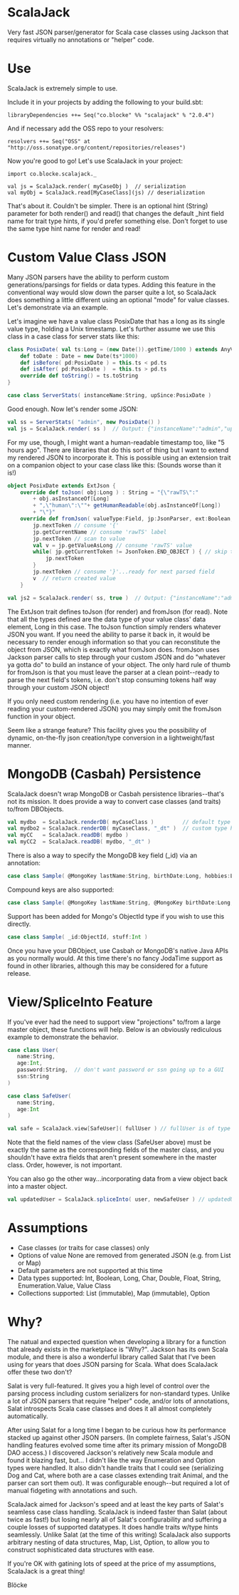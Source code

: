 # ScalaJack

Very fast JSON parser/generator for Scala case classes using Jackson that requires virtually no annotations
or "helper" code.

# Use

ScalaJack is extremely simple to use.

Include it in your projects by adding the following to your build.sbt:

	libraryDependencies ++= Seq("co.blocke" %% "scalajack" % "2.0.4")

And if necessary add the OSS repo to your resolvers:

	resolvers ++= Seq("OSS" at "http://oss.sonatype.org/content/repositories/releases")

Now you're good to go!  Let's use ScalaJack in your project:

	import co.blocke.scalajack._

	val js = ScalaJack.render( myCaseObj )  // serialization
	val myObj = ScalaJack.read[MyCaseClass](js) // deserialization

That's about it.  Couldn't be simpler.  There is an optional hint (String) parameter for both render() and read()
that changes the default \_hint field name for trait type hints, if you'd prefer something else.  Don't forget
to use the same type hint name for render and read!

# Custom Value Class JSON

Many JSON parsers have the ability to perform custom generations/parsings for fields or data types.  Adding 
this feature in the conventional way would slow down the parser quite a lot, so ScalaJack does something a little
different using an optional "mode" for value classes.  Let's demonstrate via an example.

Let's imagine we have a value class PosixDate that has a long as its single value type, holding a Unix timestamp.
Let's further assume we use this class in a case class for server stats like this:

```scala
class PosixDate( val ts:Long = (new Date()).getTime/1000 ) extends AnyVal {
	def toDate : Date = new Date(ts*1000)
	def isBefore( pd:PosixDate ) = this.ts < pd.ts
	def isAfter( pd:PosixDate )  = this.ts > pd.ts
	override def toString() = ts.toString
}

case class ServerStats( instanceName:String, upSince:PosixDate )
```
Good enough.  Now let's render some JSON:

```scala
val ss = ServerStats( "admin", new PosixDate() )
val js = ScalaJack.render( ss )  // Output: {"instanceName":"admin","upSince":1383317215}
```

For my use, though, I might want a human-readable timestamp too, like "5 hours ago". There are libraries that do
this sort of thing but I want to extend my rendered JSON to incorporate it.  This is possible using an extension
trait on a companion object to your case class like this:  (Sounds worse than it is!)

```scala
object PosixDate extends ExtJson {
	override def toJson( obj:Long ) : String = "{\"rawTS\":" 
		+ obj.asInstanceOf[Long]
		+ ",\"human\":\""+ getHumanReadable(obj.asInstanceOf[Long]) 
		+ "\"}"
	override def fromJson( valueType:Field, jp:JsonParser, ext:Boolean, hint:String ) : Any = {
		jp.nextToken // consume '{'
		jp.getCurrentName // consume 'rawTS' label
		jp.nextToken // scan to value
		val v = jp.getValueAsLong // consume 'rawTS' value
		while( jp.getCurrentToken != JsonToken.END_OBJECT ) { // skip the rest
			jp.nextToken
		}
		jp.nextToken // consume '}'...ready for next parsed field
		v  // return created value
	}

val js2 = ScalaJack.render( ss, true )  // Output: {"instanceName":"admin","upSince":{"rawTS":1383317215,"human":"5 hours ago"}}
```

The ExtJson trait defines toJson (for render) and fromJson (for read).  Note that all the types defined are the
data type of your value class' data element, Long in this case.  The toJson function simply renders whatever JSON you want.
If you need the ability to parse it back in, it would be necessary to render enough information so that you can 
reconstitute the object from JSON, which is exactly what fromJson does.  fromJson uses Jackson parser calls to step
through your custom JSON and do "whatever ya gotta do" to build an instance of your object.  The only hard rule of thumb
for fromJson is that you must leave the parser at a clean point--ready to parse the next field's tokens, i.e. don't stop
consuming tokens half way through your custom JSON object!

If you only need custom rendering (i.e. you have no intention of ever reading your custom-rendered JSON) you may simply
omit the fromJson function in your object.

Seem like a strange feature?  This facility gives you the possibility of dynamic, on-the-fly json creation/type conversion
in a lightweight/fast manner.

# MongoDB (Casbah) Persistence

ScalaJack doesn't wrap MongoDB or Casbah persistence libraries--that's not its mission.  It does provide a way to convert case classes (and traits)
to/from DBObjects.

```scala
val mydbo  = ScalaJack.renderDB( myCaseClass )         // default type hint for traits
val mydbo2 = ScalaJack.renderDB( myCaseClass, "_dt" )  // custom type hint for traits
val myCC   = ScalaJack.readDB( mydbo ) 
val myCC2  = ScalaJack.readDB( mydbo, "_dt" ) 
```

There is also a way to specify the MongoDB key field (_id) via an annotation:

```scala
case class Sample( @MongoKey lastName:String, birthDate:Long, hobbies:List[String] )
```

Compound keys are also supported:

```scala
case class Sample( @MongoKey lastName:String, @MongoKey birthDate:Long, hobbies:List[String] )
```

Support has been added for Mongo's ObjectId type if you wish to use this directly.

```scala
case class Sample( _id:ObjectId, stuff:Int )
```

Once you have your DBObject, use Casbah or MongoDB's native Java APIs as you normally would.  At this time there's no fancy
JodaTime support as found in other libraries, although this may be considered for a future release.

# View/SpliceInto Feature

If you've ever had the need to support view "projections" to/from a large master object, these
functions will help.  Below is an obviously rediculous example to demonstrate the behavior.

```scala
case class User(
   name:String,
   age:Int,
   password:String,  // don't want password or ssn going up to a GUI
   ssn:String
)

case class SafeUser(
   name:String,
   age:Int
)

val safe = ScalaJack.view[SafeUser]( fullUser ) // fullUser is of type User, safe will be SafeUser
```

Note that the field names of the view class (SafeUser above) must be exactly the same as the
corresponding fields of the master class, and you shouldn't have extra fields that aren't
present somewhere in the master class.  Order, however, is not important.

You can also go the other way...incorporating data from a view object back into a master object.

```scala
val updatedUser = ScalaJack.spliceInto( user, newSafeUser ) // updatedUser will be of type User
```

# Assumptions

- Case classes (or traits for case classes) only
- Options of value None are removed from generated JSON (e.g. from List or Map)
- Default parameters are not supported at this time
- Data types supported: Int, Boolean, Long, Char, Double, Float, String, Enumeration.Value, Value Class
- Collections supported: List (immutable), Map (immutable), Option

# Why?

The natual and expected question when developing a library for a function that already exists in the marketplace 
is "Why?".  Jackson has its own Scala module, and there is also a wonderful library called Salat that I've been 
using for years that does JSON parsing for Scala.  What does ScalaJack offer these two don't?

Salat is very full-featured.  It gives you a high level of control over the parsing process including
custom serializers for non-standard types.  Unlike a lot of JSON parsers that require "helper" code, and/or lots
of annotations, Salat introspects Scala case classes and does it all almost completely automatically.

After using Salat for a long time I began to be curious how its performance stacked up against other JSON 
parsers.  (In complete fairness, Salat's JSON handling features evolved some time after its primary mission of 
MongoDB DAO access.)  I discovered Jackson's relatively new Scala module and found it blazing fast, but...  I 
didn't like the way Enumeration and Option types were handled.  It also didn't handle traits that I could see 
(serializing Dog and Cat, where both are a case classes extending trait Animal, and the parser can sort them out).
It was configurable enough--but required a lot of manual fidgeting with annotations and such.  

ScalaJack aimed for Jackson's speed and at least the key parts of Salat's seamless case class handling.  ScalaJack 
is indeed faster than Salat (about twice as fast!) but losing nearly all of Salat's configurability and suffering 
a couple losses of supported datatypes.  It does handle traits w/type hints seamlessly.  Unlike Salat (at the time 
of this writing) ScalaJack also supports arbitrary nesting of data structures, Map, List, Option, to allow you to 
construct sophisticated data structures with ease.

If you're OK with gatining lots of speed at the price of my assumptions, ScalaJack is a great thing!

Blöcke
